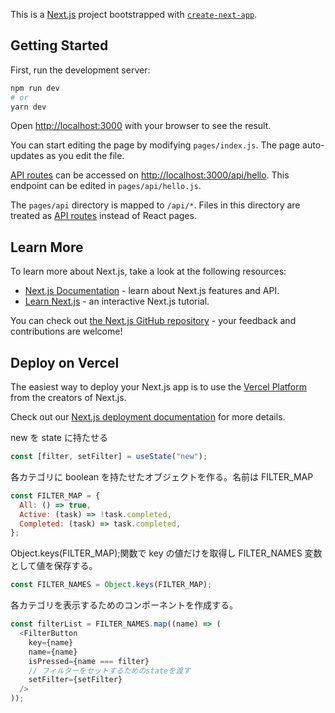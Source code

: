 This is a [Next.js](https://nextjs.org/) project bootstrapped with [`create-next-app`](https://github.com/vercel/next.js/tree/canary/packages/create-next-app).

## Getting Started

First, run the development server:

```bash
npm run dev
# or
yarn dev
```

Open [http://localhost:3000](http://localhost:3000) with your browser to see the result.

You can start editing the page by modifying `pages/index.js`. The page auto-updates as you edit the file.

[API routes](https://nextjs.org/docs/api-routes/introduction) can be accessed on [http://localhost:3000/api/hello](http://localhost:3000/api/hello). This endpoint can be edited in `pages/api/hello.js`.

The `pages/api` directory is mapped to `/api/*`. Files in this directory are treated as [API routes](https://nextjs.org/docs/api-routes/introduction) instead of React pages.

## Learn More

To learn more about Next.js, take a look at the following resources:

- [Next.js Documentation](https://nextjs.org/docs) - learn about Next.js features and API.
- [Learn Next.js](https://nextjs.org/learn) - an interactive Next.js tutorial.

You can check out [the Next.js GitHub repository](https://github.com/vercel/next.js/) - your feedback and contributions are welcome!

## Deploy on Vercel

The easiest way to deploy your Next.js app is to use the [Vercel Platform](https://vercel.com/new?utm_medium=default-template&filter=next.js&utm_source=create-next-app&utm_campaign=create-next-app-readme) from the creators of Next.js.

Check out our [Next.js deployment documentation](https://nextjs.org/docs/deployment) for more details.



new を state に持たせる  
```js
const [filter, setFilter] = useState("new");
```
各カテゴリに boolean を持たせたオブジェクトを作る。名前は FILTER_MAP

```js
const FILTER_MAP = {
  All: () => true,
  Active: (task) => !task.completed,
  Completed: (task) => task.completed,
};
```

Object.keys(FILTER_MAP);関数で key の値だけを取得し FILTER_NAMES 変数として値を保存する。

```js
const FILTER_NAMES = Object.keys(FILTER_MAP);
```

各カテゴリを表示するためのコンポーネントを作成する。

```js
const filterList = FILTER_NAMES.map((name) => (
  <FilterButton
    key={name}
    name={name}
    isPressed={name === filter}
    // フィルターをセットするためのstateを渡す
    setFilter={setFilter}
  />
));
```
